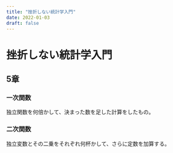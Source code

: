 ```yaml
---
title: "挫折しない統計学入門"
date: 2022-01-03
draft: false
---
```

# 挫折しない統計学入門



## 5章



### 一次関数



独立関数を何倍かして、決まった数を足した計算をしたもの。



### 二次関数



独立変数とその二乗をそれぞれ何杯かして、さらに定数を加算する。





